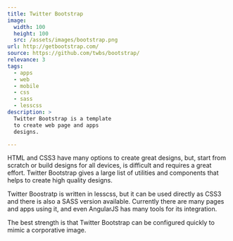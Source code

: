 ```yaml
---
title: Twitter Bootstrap
image: 
  width: 100
  height: 100
  src: /assets/images/bootstrap.png
url: http://getbootstrap.com/
source: https://github.com/twbs/bootstrap/
relevance: 3
tags:
  - apps
  - web
  - mobile
  - css
  - sass
  - lesscss
description: >
  Twitter Bootstrap is a template
  to create web page and apps
  designs.

---
```


HTML and CSS3 have many options
to create great designs,
but, start from scratch or
build designs for all devices,
is difficult and requires a great effort.
Twitter Bootstrap gives a large list
of utilities and components
that helps to create high quality designs.

Twitter Boostratp is written in lesscss,
but it can be used directly as CSS3
and there is also a SASS version available.
Currently there are many pages and apps using it,
and even AngularJS has many tools
for its integration.

The best strength is that
Twitter Bootstrap can be configured
quickly to mimic a corporative image.
